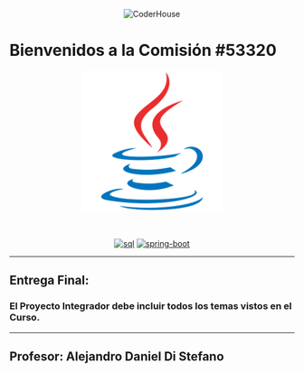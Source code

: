 <p align="center"> 
    <img src="https://jobs.coderhouse.com/assets/logos_coderhouse.png" alt="CoderHouse"  height="100"/>
</p>

# Bienvenidos a la Comisión #53320

<p align="center"> 
<a href="https://developer.mozilla.org/en-US/docs/Web/Java" target="_blank"> 
<img src="https://raw.githubusercontent.com/devicons/devicon/master/icons/java/java-original.svg" alt="Java" width="250" height="250"/></a> 
</p>
</br>
<p align="center"> 
 <a href="https://www.w3.org/html/" target="_blank"> 
     <img src="https://cdn-icons-png.flaticon.com/512/2306/2306173.png" alt="sql" width="100" height="100"/></a> <a href="https://www.w3schools.com/css/" target="_blank"> 
 <img src="https://miro.medium.com/v2/resize:fit:1100/0*5FEJ7emIEAxZRCQF" alt="spring-boot"  height="100"/></a> 
</p>

---



## Entrega Final:

### El Proyecto Integrador debe incluir todos los temas vistos en el Curso.

---

## Profesor: Alejandro Daniel Di Stefano
